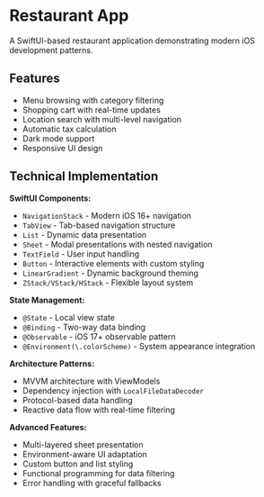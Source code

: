 # Restaurant App

A SwiftUI-based restaurant application demonstrating modern iOS development patterns.

## Features

- Menu browsing with category filtering
- Shopping cart with real-time updates
- Location search with multi-level navigation
- Automatic tax calculation
- Dark mode support
- Responsive UI design

## Technical Implementation

**SwiftUI Components:**
- `NavigationStack` - Modern iOS 16+ navigation
- `TabView` - Tab-based navigation structure
- `List` - Dynamic data presentation
- `Sheet` - Modal presentations with nested navigation
- `TextField` - User input handling
- `Button` - Interactive elements with custom styling
- `LinearGradient` - Dynamic background theming
- `ZStack/VStack/HStack` - Flexible layout system

**State Management:**
- `@State` - Local view state
- `@Binding` - Two-way data binding
- `@Observable` - iOS 17+ observable pattern
- `@Environment(\.colorScheme)` - System appearance integration

**Architecture Patterns:**
- MVVM architecture with ViewModels
- Dependency injection with `LocalFileDataDecoder`
- Protocol-based data handling
- Reactive data flow with real-time filtering

**Advanced Features:**
- Multi-layered sheet presentation
- Environment-aware UI adaptation
- Custom button and list styling
- Functional programming for data filtering
- Error handling with graceful fallbacks